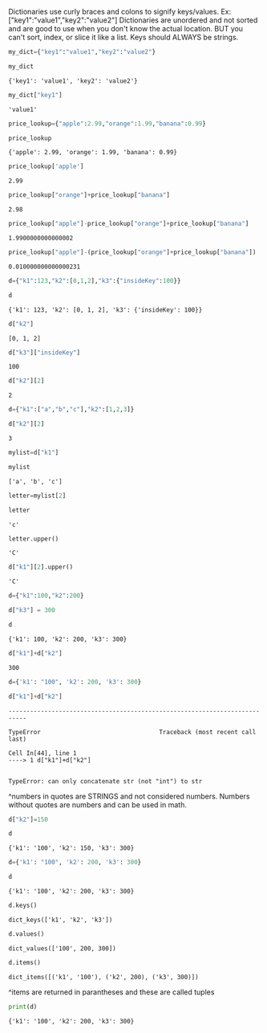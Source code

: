 Dictionaries use curly braces and colons to signify keys/values. Ex: ["key1":"value1","key2":"value2"]
Dictionaries are unordered and not sorted and are good to use when you don't know the actual location. BUT you can't sort, index, or slice it like a list. Keys should ALWAYS be strings.


```python
my_dict={"key1":"value1","key2":"value2"}
```


```python
my_dict
```




    {'key1': 'value1', 'key2': 'value2'}




```python
my_dict["key1"]
```




    'value1'




```python
price_lookup={"apple":2.99,"orange":1.99,"banana":0.99}
```


```python
price_lookup
```




    {'apple': 2.99, 'orange': 1.99, 'banana': 0.99}




```python
price_lookup['apple']
```




    2.99




```python
price_lookup["orange"]+price_lookup["banana"]
```




    2.98




```python
price_lookup["apple"]-price_lookup["orange"]+price_lookup["banana"]
```




    1.9900000000000002




```python
price_lookup["apple"]-(price_lookup["orange"]+price_lookup["banana"])
```




    0.010000000000000231




```python
d={"k1":123,"k2":[0,1,2],"k3":{"insideKey":100}}
```


```python
d
```




    {'k1': 123, 'k2': [0, 1, 2], 'k3': {'insideKey': 100}}




```python
d["k2"]
```




    [0, 1, 2]




```python
d["k3"]["insideKey"]
```




    100




```python
d["k2"][2]
```




    2




```python
d={"k1":["a","b","c"],"k2":[1,2,3]}
```


```python
d["k2"][2]
```




    3




```python
mylist=d["k1"]
```


```python
mylist
```




    ['a', 'b', 'c']




```python
letter=mylist[2]
```


```python
letter
```




    'c'




```python
letter.upper()
```




    'C'




```python
d["k1"][2].upper()

```




    'C'




```python
d={"k1":100,"k2":200}
```


```python
d["k3"] = 300
```


```python
d
```




    {'k1': 100, 'k2': 200, 'k3': 300}




```python
d["k1"]+d["k2"]
```




    300




```python
d={'k1': "100", 'k2': 200, 'k3': 300}
```


```python
d["k1"]+d["k2"]
```


    ---------------------------------------------------------------------------

    TypeError                                 Traceback (most recent call last)

    Cell In[44], line 1
    ----> 1 d["k1"]+d["k2"]


    TypeError: can only concatenate str (not "int") to str


^numbers in quotes are STRINGS and not considered numbers. Numbers without quotes are numbers and can be used in math.


```python
d["k2"]=150
```


```python
d
```




    {'k1': '100', 'k2': 150, 'k3': 300}




```python
d={'k1': "100", 'k2': 200, 'k3': 300}
```


```python
d
```




    {'k1': '100', 'k2': 200, 'k3': 300}




```python
d.keys()
```




    dict_keys(['k1', 'k2', 'k3'])




```python
d.values()
```




    dict_values(['100', 200, 300])




```python
d.items()
```




    dict_items([('k1', '100'), ('k2', 200), ('k3', 300)])



^items are returned in parantheses and these are called tuples


```python
print(d)
```

    {'k1': '100', 'k2': 200, 'k3': 300}



```python

```


```python

```
